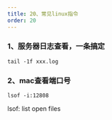 ```yaml
---
title: 20、常见linux指令
order: 20
---
```


### 1、服务器日志查看，一条搞定
```
tail -1f xxx.log
```

### 2、mac查看端口号
```
lsof -i:12808
```
lsof: list open files

